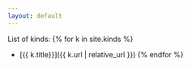 ```yaml
---
layout: default
---
```

List of kinds:
{% for k in site.kinds %}
* [{{ k.title}}]({{ k.url | relative_url }})
{% endfor %}

